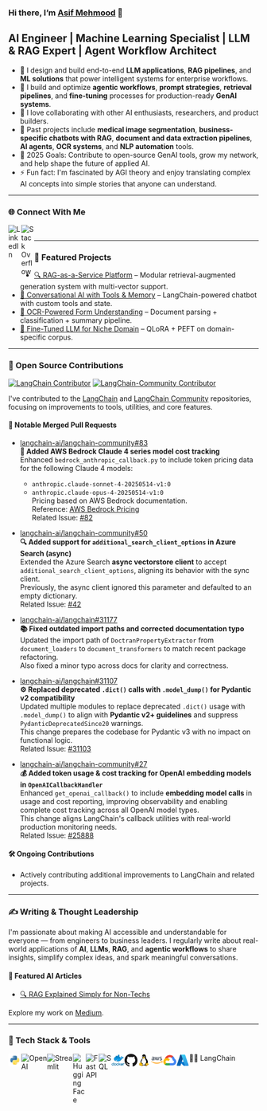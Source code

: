 ### Hi there, I’m [Asif Mehmood](https://www.linkedin.com/in/asifmehmood1997/) 👋

## AI Engineer | Machine Learning Specialist | LLM & RAG Expert | Agent Workflow Architect

- 🔭 I design and build end-to-end **LLM applications**, **RAG pipelines**, and **ML solutions** that power intelligent systems for enterprise workflows.
- 🌱 I build and optimize **agentic workflows**, **prompt strategies**, **retrieval pipelines**, and **fine-tuning** processes for production-ready **GenAI systems**.
- 👯 I love collaborating with other AI enthusiasts, researchers, and product builders.
- 🧠 Past projects include **medical image segmentation**, **business-specific chatbots with RAG**, **document and data extraction pipelines**, **AI agents**, **OCR systems**, and **NLP automation** tools.
- 🥅 2025 Goals: Contribute to open-source GenAI tools, grow my network, and help shape the future of applied AI.
- ⚡ Fun fact: I'm fascinated by AGI theory and enjoy translating complex AI concepts into simple stories that anyone can understand.



---

### 🌐 Connect With Me

[<img align="left" alt="LinkedIn" width="26px" src="https://cdn.jsdelivr.net/npm/simple-icons@v3/icons/linkedin.svg"/>](https://www.linkedin.com/in/asifmehmood1997)[<img align="left" alt="Stack Overflow" width="26px" src="https://cdn.jsdelivr.net/npm/simple-icons@v3/icons/stackoverflow.svg"/>](https://stackoverflow.com/users/9104570/asif-mehmood)
<br />

---

### 🚀 Featured Projects

<!-- PROJECTS:START -->
- [🔍 RAG-as-a-Service Platform](https://github.com/yourusername/rag-platform) – Modular retrieval-augmented generation system with multi-vector support.
- [🤖 Conversational AI with Tools & Memory](https://github.com/yourusername/tool-augmented-agent) – LangChain-powered chatbot with custom tools and state.
- [🧾 OCR-Powered Form Understanding](https://github.com/yourusername/doc-ai-suite) – Document parsing + classification + summary pipeline.
- [🧠 Fine-Tuned LLM for Niche Domain](https://github.com/yourusername/custom-llm) – QLoRA + PEFT on domain-specific corpus.

---

### 🧠 Open Source Contributions

[![LangChain Contributor](https://img.shields.io/badge/LangChain-Contributor-blue?logo=github)](https://github.com/langchain-ai/langchain/pulls?q=is:pr+author:AsifMehmood97)
[![LangChain-Community Contributor](https://img.shields.io/badge/LangChain--Community-Contributor-blue?logo=github)](https://github.com/langchain-ai/langchain-community/pulls?q=is:pr+author:AsifMehmood97)



I've contributed to the [LangChain](https://github.com/langchain-ai/langchain) and [LangChain Community](https://github.com/langchain-ai/langchain-community) repositories, focusing on improvements to tools, utilities, and core features.

#### 🔗 Notable Merged Pull Requests

- [langchain-ai/langchain-community#83](https://github.com/langchain-ai/langchain-community/pull/83)  
  **🔢 Added AWS Bedrock Claude 4 series model cost tracking**  
  Enhanced `bedrock_anthropic_callback.py` to include token pricing data for the following Claude 4 models:
  - `anthropic.claude-sonnet-4-20250514-v1:0`
  - `anthropic.claude-opus-4-20250514-v1:0`  
  Pricing based on AWS Bedrock documentation.  
  Reference: [AWS Bedrock Pricing](https://aws.amazon.com/bedrock/pricing)  
  Related Issue: [#82](https://github.com/langchain-ai/langchain-community/issues/82)

- [langchain-ai/langchain-community#50](https://github.com/langchain-ai/langchain-community/pull/50)  
  **🔍 Added support for `additional_search_client_options` in Azure Search (async)**  
  Extended the Azure Search **async vectorstore client** to accept `additional_search_client_options`, aligning its behavior with the sync client.  
  Previously, the async client ignored this parameter and defaulted to an empty dictionary.  
  Related Issue: [#42](https://github.com/langchain-ai/langchain-community/issues/42)

- [langchain-ai/langchain#31177](https://github.com/langchain-ai/langchain/pull/31177)  
  **📚 Fixed outdated import paths and corrected documentation typo**  
  Updated the import path of `DoctranPropertyExtractor` from `document_loaders` to `document_transformers` to match recent package refactoring.  
  Also fixed a minor typo across docs for clarity and correctness.

- [langchain-ai/langchain#31107](https://github.com/langchain-ai/langchain/pull/31107)  
  **⚙️ Replaced deprecated `.dict()` calls with `.model_dump()` for Pydantic v2 compatibility**  
  Updated multiple modules to replace deprecated `.dict()` usage with `.model_dump()` to align with **Pydantic v2+ guidelines** and suppress `PydanticDeprecatedSince20` warnings.  
  This change prepares the codebase for Pydantic v3 with no impact on functional logic.  
  Related Issue: [#31103](https://github.com/langchain-ai/langchain/issues/31103)

- [langchain-ai/langchain-community#27](https://github.com/langchain-ai/langchain-community/pull/27)  
  **💰 Added token usage & cost tracking for OpenAI embedding models in `OpenAICallbackHandler`**  
  Enhanced `get_openai_callback()` to include **embedding model calls** in usage and cost reporting, improving observability and enabling complete cost tracking across all OpenAI model types.  
  This change aligns LangChain's callback utilities with real-world production monitoring needs.  
  Related Issue: [#25888](https://github.com/langchain-ai/langchain/issues/25888)


#### 🛠️ Ongoing Contributions
- Actively contributing additional improvements to LangChain and related projects.

---

### ✍️ Writing & Thought Leadership

I'm passionate about making AI accessible and understandable for everyone — from engineers to business leaders. I regularly write about real-world applications of **AI**, **LLMs**, **RAG**, and **agentic workflows** to share insights, simplify complex ideas, and spark meaningful conversations.

#### 📝 Featured AI Articles

<!-- CONTENT:START -->
- [🔍 RAG Explained Simply for Non-Techs](https://medium.com/@ch.asifmehmood97/rag-retrieval-augmented-generation-explained-simply-for-non-techs-12b3f7b8d7b3)

<!-- CONTENT:END -->


Explore my work on [Medium](https://medium.com/@ch.asifmehmood97).

---

### 🧠 Tech Stack & Tools

[<img align="left" alt="Python" width="26px" src="https://raw.githubusercontent.com/github/explore/master/topics/python/python.png"/>](https://www.python.org/)
[<img align="left" alt="OpenAI" width="52px" src="https://cdn.iconscout.com/icon/free/png-256/free-openai-7601069-6138535.png"/>](https://openai.com/)
<a href="https://www.langchain.com" style="text-decoration: none;">🦜🔗 LangChain</a>
[<img align="left" alt="Streamlit" width="52px" src="https://streamlit.io/images/brand/streamlit-logo-primary-colormark-darktext.svg"/>](https://streamlit.io/)
[<img align="left" alt="Hugging Face" width="26px" src="https://huggingface.co/front/assets/huggingface_logo-noborder.svg"/>](https://huggingface.co/)
[<img align="left" alt="FastAPI" width="26px" src="https://cdn.worldvectorlogo.com/logos/fastapi.svg"/>](https://fastapi.tiangolo.com/)
[<img align="left" alt="SQL" width="26px" src="https://cdn-icons-png.flaticon.com/512/2772/2772128.png"/>](https://www.mysql.com/)
[<img align="left" alt="Docker" width="26px" src="https://raw.githubusercontent.com/github/explore/master/topics/docker/docker.png"/>](https://www.docker.com/)
[<img align="left" alt="GitHub" width="26px" src="https://raw.githubusercontent.com/github/explore/master/topics/github/github.png"/>](https://github.com/)
[<img align="left" alt="Linux" width="26px" src="https://raw.githubusercontent.com/github/explore/master/topics/linux/linux.png"/>](https://www.linux.org/)
[<img align="left" alt="AWS" width="26px" src="https://raw.githubusercontent.com/github/explore/master/topics/aws/aws.png"/>](https://aws.amazon.com/)
[<img align="left" alt="GCP" width="26px" src="https://raw.githubusercontent.com/github/explore/master/topics/google-cloud/google-cloud.png"/>](https://cloud.google.com/)
[<img align="left" alt="Azure" width="26px" src="https://raw.githubusercontent.com/github/explore/master/topics/azure/azure.png"/>](https://azure.microsoft.com/)


<!--

[<img align="left" alt="Git" width="26px" src="https://raw.githubusercontent.com/github/explore/master/topics/git/git.png"/>](#)
[<img align="left" alt="MongoDB" width="26px" src="https://raw.githubusercontent.com/github/explore/master/topics/mongodb/mongodb.png"/>](#)
[<img align="left" alt="OCR" width="26px" src="https://cdn-icons-png.flaticon.com/512/2917/2917993.png"/>](#)

>